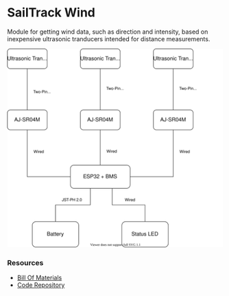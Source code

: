 # SailTrack Wind
Module for getting wind data, such as direction and intensity, based on inexpensive ultrasonic tranducers intended for distance measurements.

<p align="center">
  <img src="block-diagram.svg"/>
</p>

### Resources
* [Bill Of Materials](BOM.csv)
* [Code Repository](https://github.com/metis-vela-unipd/sailtrack-wind)

